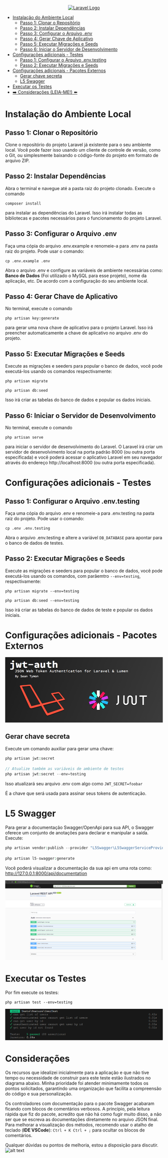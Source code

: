 <p align="center"><a href="https://laravel.com" target="_blank"><img src="https://cdn.liberfly.com.br/images-web-site-br/svg/liberfly-logo-azul.svg" width="400" alt="Laravel Logo"></a> </p> 

* [Instalação do Ambiente Local](#instalação-do-ambiente-local)
  * [Passo 1: Clonar o Repositório](#passo-1-clonar-o-repositório)
  * [Passo 2: Instalar Dependências](#passo-2-instalar-dependências)
  * [Passo 3: Configurar o Arquivo .env](#passo-3-configurar-o-arquivo-env)
  * [Passo 4: Gerar Chave de Aplicativo](#passo-4-gerar-chave-de-aplicativo)
  * [Passo 5: Executar Migrações e Seeds](#passo-5-executar-migrações-e-seeds)
  * [Passo 6: Iniciar o Servidor de Desenvolvimento](#passo-6-iniciar-o-servidor-de-desenvolvimento)
* [Configurações adicionais - Testes](#configurações-adicionais---testes)
  * [Passo 1: Configurar o Arquivo .env.testing](#passo-1-configurar-o-arquivo-envtesting)
  * [Passo 2: Executar Migrações e Seeds](#passo-2-executar-migrações-e-seeds)
* [Configurações adicionais - Pacotes Externos](#configurações-adicionais---pacotes-externos)
  * [Gerar chave secreta](#gerar-chave-secreta)
  * [L5 Swagger](#l5-swagger)
* [Executar os Testes](#executar-os-testes)
* [ ➡️ Considerações (LEIA-ME!) ⬅️](#considerações)

# Instalação do Ambiente Local 
## Passo 1: Clonar o Repositório

Clone o repositório do projeto Laravel já existente para o seu ambiente local. Você pode fazer isso usando um cliente de controle de versão, como o Git, ou simplesmente baixando o código-fonte do projeto em formato de arquivo ZIP.

## Passo 2: Instalar Dependências

Abra o terminal e navegue até a pasta raiz do projeto clonado.
Execute o comando 
```
composer install
``` 
para instalar as dependências do Laravel. Isso irá instalar todas as bibliotecas e pacotes necessários para o funcionamento do projeto Laravel.

## Passo 3: Configurar o Arquivo .env

Faça uma cópia do arquivo .env.example e renomeie-a para .env na pasta raiz do projeto. Pode usar o comando:
```
cp .env.example .env
```
Abra o arquivo .env e configure as variáveis de ambiente necessárias como: <b>Banco de Dados</b> (Foi utilizado o MySQL para esse projeto), nome da aplicação, etc. De acordo com a configuração do seu ambiente local.

## Passo 4: Gerar Chave de Aplicativo

No terminal, execute o comando 
```
php artisan key:generate 
```
para gerar uma nova chave de aplicativo para o projeto Laravel.
Isso irá preencher automaticamente a chave de aplicativo no arquivo .env do projeto.

## Passo 5: Executar Migrações e Seeds

Execute as migrações e seeders para popular o banco de dados, você pode executá-los  usando os comandos respectivamente:
```
php artisan migrate
```
 
```
php artisan db:seed
```
Isso irá criar as tabelas do banco de dados e popular os dados iniciais.

## Passo 6: Iniciar o Servidor de Desenvolvimento

No terminal, execute o comando 
```
php artisan serve 
```
para iniciar o servidor de desenvolvimento do Laravel.
O Laravel irá criar um servidor de desenvolvimento local na porta padrão 8000 (ou outra porta especificada) e você poderá acessar o aplicativo Laravel em seu navegador através do endereço http://localhost:8000 (ou outra porta especificada).

# Configurações adicionais - Testes

## Passo 1: Configurar o Arquivo .env.testing

Faça uma cópia do arquivo .env e renomeie-a para .env.testing na pasta raiz do projeto. Pode usar o comando:
```
cp .env .env.testing
```
Abra o arquivo .env.testing e altere a variável `DB_DATABASE` para apontar para o banco de dados de testes.

## Passo 2: Executar Migrações e Seeds

Execute as migrações e seeders para popular o banco de dados, você pode executá-los  usando os comandos, com parâemtro `--env=testing`, respectivamente:
```
php artisan migrate --env=testing
```
 
```
php artisan db:seed --env=testing
```
Isso irá criar as tabelas do banco de dados de teste e popular os dados iniciais.

# Configurações adicionais - Pacotes Externos

![alt text](image.png)

## Gerar chave secreta
Execute um comando auxiliar para gerar uma chave:
```php
php artisan jwt:secret

// Atualize também as variáveis de ambiente de testes
php artisan jwt:secret --env=testing
```

Isso atualizará seu arquivo .env com algo como `JWT_SECRET=foobar`

É a chave que será usada para assinar seus tokens de autenticação.

# L5 Swagger

Para gerar a documentação Swagger/OpenApi para sua API, o Swagger oferece um conjunto de anotações para declarar e manipular a saída. Execute:
```php
php artisan vendor:publish --provider "L5Swagger\L5SwaggerServiceProvider"

php artisan l5-swagger:generate
```
Você poderá visualizar a documentação da sua api em uma rota como: http://127.0.0.1:8000/api/documentation

![alt text](image-1.png)

# Executar os Testes

Por fim execute os testes:
```
php artisan test --env=testing
```
![alt text](image-3.png)

# Considerações
Os recursos que idealizei inicialmente para a aplicação e que não tive tempo ou necessidade de construir para este teste estão ilustrados no diagrama abaixo. Minha prioridade foi atender minimamente todos os pontos solicitados, garantindo uma organização que facilita a compreensão do código e sua personalização.

Os controladores com documentação para o pacote Swagger acabaram ficando com blocos de comentários verbosos. A princípio, pela leitura rápida que fiz do pacote, acredito que não há como fugir muito disso, a não ser que se escreva as documentações diretamente no arquivo JSON final. Para melhorar a visualização dos métodos, recomendo usar o atalho de teclado (<b>IDE VSCode</b>): `Ctrl + K Ctrl + ;` para ocultar os blocos de comentários.

Qualquer dúvidas ou pontos de melhoria, estou a disposição para discutir.
![alt text](image-2.png)